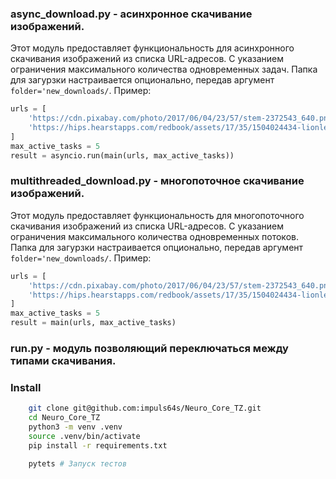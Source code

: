 ### async_download.py - асинхронное скачивание изображений.

Этот модуль предоставляет функциональность для асинхронного скачивания изображений из списка URL-адресов. С указанием ограничения максимального количества одновременных задач. Папка для загурзки настраивается опционально, передав аргумент `folder='new_downloads/`. Пример:

```python
urls = [
    'https://cdn.pixabay.com/photo/2017/06/04/23/57/stem-2372543_640.png',
    'https://hips.hearstapps.com/redbook/assets/17/35/1504024434-lionlead.jpg',
]
max_active_tasks = 5
result = asyncio.run(main(urls, max_active_tasks))
```

### multithreaded_download.py - многопоточное скачивание изображений.
Этот модуль предоставляет функциональность для многопоточного скачивания изображений из списка URL-адресов. С указанием ограничения максимального количества одновременных потоков. Папка для загурзки настраивается опционально, передав аргумент `folder='new_downloads/`. Пример:

```python
urls = [
    'https://cdn.pixabay.com/photo/2017/06/04/23/57/stem-2372543_640.png',
    'https://hips.hearstapps.com/redbook/assets/17/35/1504024434-lionlead.jpg',
]
max_active_tasks = 5
result = main(urls, max_active_tasks)
```


### run.py - модуль  позволяющий переключаться между типами скачивания.

### Install

```sh
    git clone git@github.com:impuls64s/Neuro_Core_TZ.git
    cd Neuro_Core_TZ
    python3 -m venv .venv
    source .venv/bin/activate
    pip install -r requirements.txt

    pytets # Запуск тестов
```